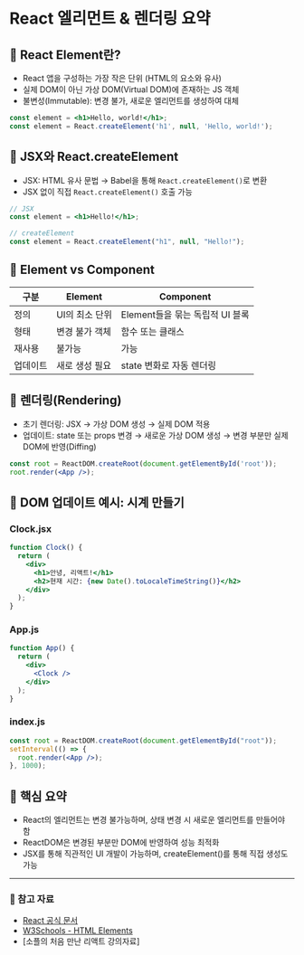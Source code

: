 # React 엘리먼트 & 렌더링 요약

## 🔹 React Element란?

- React 앱을 구성하는 가장 작은 단위 (HTML의 요소와 유사)
- 실제 DOM이 아닌 가상 DOM(Virtual DOM)에 존재하는 JS 객체
- 불변성(Immutable): 변경 불가, 새로운 엘리먼트를 생성하여 대체

```jsx
const element = <h1>Hello, world!</h1>;
const element = React.createElement('h1', null, 'Hello, world!');
```

## 🔹 JSX와 React.createElement

- JSX: HTML 유사 문법 → Babel을 통해 `React.createElement()`로 변환
- JSX 없이 직접 `React.createElement()` 호출 가능

```jsx
// JSX
const element = <h1>Hello!</h1>;

// createElement
const element = React.createElement("h1", null, "Hello!");
```

## 🔹 Element vs Component

| 구분 | Element | Component |
|------|---------|-----------|
| 정의 | UI의 최소 단위 | Element들을 묶는 독립적 UI 블록 |
| 형태 | 변경 불가 객체 | 함수 또는 클래스 |
| 재사용 | 불가능 | 가능 |
| 업데이트 | 새로 생성 필요 | state 변화로 자동 렌더링 |

## 🔹 렌더링(Rendering)

- 초기 렌더링: JSX → 가상 DOM 생성 → 실제 DOM 적용
- 업데이트: state 또는 props 변경 → 새로운 가상 DOM 생성 → 변경 부분만 실제 DOM에 반영(Diffing)

```jsx
const root = ReactDOM.createRoot(document.getElementById('root'));
root.render(<App />);
```

## 🔹 DOM 업데이트 예시: 시계 만들기

### Clock.jsx
```jsx
function Clock() {
  return (
    <div>
      <h1>안녕, 리액트!</h1>
      <h2>현재 시간: {new Date().toLocaleTimeString()}</h2>
    </div>
  );
}
```

### App.js
```jsx
function App() {
  return (
    <div>
      <Clock />
    </div>
  );
}
```

### index.js
```jsx
const root = ReactDOM.createRoot(document.getElementById("root"));
setInterval(() => {
  root.render(<App />);
}, 1000);
```

## 🔹 핵심 요약

- React의 엘리먼트는 변경 불가능하며, 상태 변경 시 새로운 엘리먼트를 만들어야 함
- ReactDOM은 변경된 부분만 DOM에 반영하여 성능 최적화
- JSX를 통해 직관적인 UI 개발이 가능하며, createElement()를 통해 직접 생성도 가능

---

### 📌 참고 자료
- [React 공식 문서](https://react.dev/)
- [W3Schools - HTML Elements](https://www.w3schools.com/html/html_elements.asp)
- [소플의 처음 만난 리액트 강의자료]

